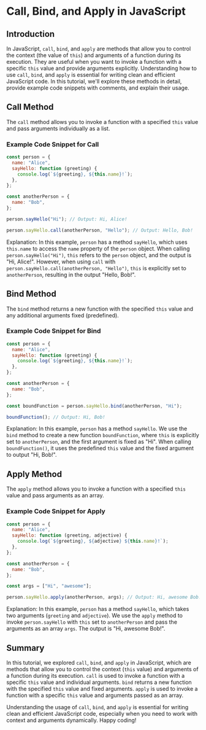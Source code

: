# Call, Bind, and Apply in JavaScript

## Introduction

In JavaScript, `call`, `bind`, and `apply` are methods that allow you to control the context (the value of `this`) and arguments of a function during its execution. They are useful when you want to invoke a function with a specific `this` value and provide arguments explicitly. Understanding how to use `call`, `bind`, and `apply` is essential for writing clean and efficient JavaScript code. 
In this tutorial, we'll explore these methods in detail, provide example code snippets with comments, and explain their usage.

## Call Method

The `call` method allows you to invoke a function with a specified `this` value and pass arguments individually as a list.

### Example Code Snippet for Call

```javascript
const person = {
  name: "Alice",
  sayHello: function (greeting) {
    console.log(`${greeting}, ${this.name}!`);
  },
};

const anotherPerson = {
  name: "Bob",
};

person.sayHello("Hi"); // Output: Hi, Alice!

person.sayHello.call(anotherPerson, "Hello"); // Output: Hello, Bob!
```

Explanation: In this example, `person` has a method `sayHello`, which uses `this.name` to access the `name` property of the `person` object. When calling `person.sayHello("Hi")`, `this` refers to the `person` object, and the output is "Hi, Alice!". However, when using `call` with `person.sayHello.call(anotherPerson, "Hello")`, `this` is explicitly set to `anotherPerson`, resulting in the output "Hello, Bob!".

## Bind Method

The `bind` method returns a new function with the specified `this` value and any additional arguments fixed (predefined).

### Example Code Snippet for Bind

```javascript
const person = {
  name: "Alice",
  sayHello: function (greeting) {
    console.log(`${greeting}, ${this.name}!`);
  },
};

const anotherPerson = {
  name: "Bob",
};

const boundFunction = person.sayHello.bind(anotherPerson, "Hi");

boundFunction(); // Output: Hi, Bob!
```

Explanation: In this example, `person` has a method `sayHello`. We use the `bind` method to create a new function `boundFunction`, where `this` is explicitly set to `anotherPerson`, and the first argument is fixed as "Hi". When calling `boundFunction()`, it uses the predefined `this` value and the fixed argument to output "Hi, Bob!".

## Apply Method

The `apply` method allows you to invoke a function with a specified `this` value and pass arguments as an array.

### Example Code Snippet for Apply

```javascript
const person = {
  name: "Alice",
  sayHello: function (greeting, adjective) {
    console.log(`${greeting}, ${adjective} ${this.name}!`);
  },
};

const anotherPerson = {
  name: "Bob",
};

const args = ["Hi", "awesome"];

person.sayHello.apply(anotherPerson, args); // Output: Hi, awesome Bob!
```

Explanation: In this example, `person` has a method `sayHello`, which takes two arguments (`greeting` and `adjective`). We use the `apply` method to invoke `person.sayHello` with `this` set to `anotherPerson` and pass the arguments as an array `args`. The output is "Hi, awesome Bob!".

## Summary

In this tutorial, we explored `call`, `bind`, and `apply` in JavaScript, which are methods that allow you to control the context (`this` value) and arguments of a function during its execution. 
`call` is used to invoke a function with a specific `this` value and individual arguments. 
`bind` returns a new function with the specified `this` value and fixed arguments. 
`apply` is used to invoke a function with a specific `this` value and arguments passed as an array. 

Understanding the usage of `call`, `bind`, and `apply` is essential for writing clean and efficient JavaScript code, especially when you need to work with context and arguments dynamically. Happy coding!